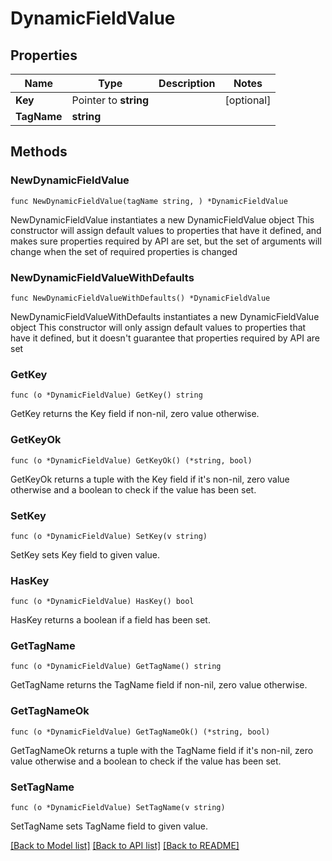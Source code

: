 # DynamicFieldValue

## Properties

Name | Type | Description | Notes
------------ | ------------- | ------------- | -------------
**Key** | Pointer to **string** |  | [optional] 
**TagName** | **string** |  | 

## Methods

### NewDynamicFieldValue

`func NewDynamicFieldValue(tagName string, ) *DynamicFieldValue`

NewDynamicFieldValue instantiates a new DynamicFieldValue object
This constructor will assign default values to properties that have it defined,
and makes sure properties required by API are set, but the set of arguments
will change when the set of required properties is changed

### NewDynamicFieldValueWithDefaults

`func NewDynamicFieldValueWithDefaults() *DynamicFieldValue`

NewDynamicFieldValueWithDefaults instantiates a new DynamicFieldValue object
This constructor will only assign default values to properties that have it defined,
but it doesn't guarantee that properties required by API are set

### GetKey

`func (o *DynamicFieldValue) GetKey() string`

GetKey returns the Key field if non-nil, zero value otherwise.

### GetKeyOk

`func (o *DynamicFieldValue) GetKeyOk() (*string, bool)`

GetKeyOk returns a tuple with the Key field if it's non-nil, zero value otherwise
and a boolean to check if the value has been set.

### SetKey

`func (o *DynamicFieldValue) SetKey(v string)`

SetKey sets Key field to given value.

### HasKey

`func (o *DynamicFieldValue) HasKey() bool`

HasKey returns a boolean if a field has been set.

### GetTagName

`func (o *DynamicFieldValue) GetTagName() string`

GetTagName returns the TagName field if non-nil, zero value otherwise.

### GetTagNameOk

`func (o *DynamicFieldValue) GetTagNameOk() (*string, bool)`

GetTagNameOk returns a tuple with the TagName field if it's non-nil, zero value otherwise
and a boolean to check if the value has been set.

### SetTagName

`func (o *DynamicFieldValue) SetTagName(v string)`

SetTagName sets TagName field to given value.



[[Back to Model list]](../README.md#documentation-for-models) [[Back to API list]](../README.md#documentation-for-api-endpoints) [[Back to README]](../README.md)


